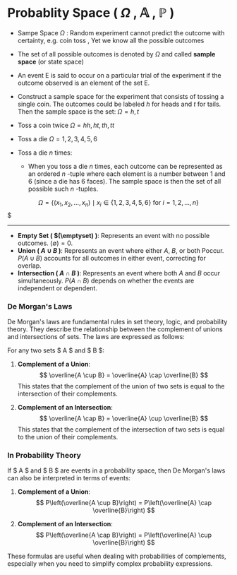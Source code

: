 # Probablity Space ( $\Omega$ , $\mathbb{A}$ , $\mathbb{P}$ )

- Sampe Space $\Omega$ : Random experiment cannot predict the outcome with certainty, e.g. coin toss , Yet we know all the possible outcomes
- The set of all possible outcomes is denoted by $\Omega$ and called **sample space** (or state space)

- An event E is said to occur on a particular trial of the experiment if the outcome observed is an element of the set E.

- Construct a sample space for the experiment that consists of tossing a single coin. The outcomes could be labeled  $h$ for heads and  $t$ for tails. Then the sample space is the set: $\Omega ={h,t}$

- Toss a coin twice $\Omega ={hh, ht, th, tt}$

- Toss a die $\Omega ={1,2,3,4,5,6}$

- Toss a die $n$ times:
    - When you toss a die $n$ times, each outcome can be represented as an ordered $n$ -tuple where each element is a number between 1 and 6 (since a die has 6 faces). The sample space is then the set of all possible such $n$ -tuples.

$$\Omega = \{(x_1, x_2, \dots, x_n) \mid x_i \in \{1, 2, 3, 4, 5, 6\} \text{ for } i = 1, 2, \dots, n\}$$
$

***

- **Empty Set ( $(\emptyset) )**: Represents an event with no possible outcomes. $(\emptyset) = 0$.
- **Union ( $A \cup B$ )**: Represents an event where either $A$, $B$, or both Poccur. $P(A \cup B)$ accounts for all outcomes in either event, correcting for overlap.
- **Intersection ( $A \cap B$ )**: Represents an event where both $A$ and $B$ occur simultaneously. $P(A \cap B)$ depends on whether the events are independent or dependent.

### De Morgan's Laws

De Morgan's laws are fundamental rules in set theory, logic, and probability theory. They describe the relationship between the complement of unions and intersections of sets. The laws are expressed as follows:



For any two sets $ A $ and $ B $:

1. **Complement of a Union**:
   $$
   \overline{A \cup B} = \overline{A} \cap \overline{B}
   $$
   This states that the complement of the union of two sets is equal to the intersection of their complements.

2. **Complement of an Intersection**:
   $$
   \overline{A \cap B} = \overline{A} \cup \overline{B}
   $$
   This states that the complement of the intersection of two sets is equal to the union of their complements.

### In Probability Theory

If $ A $ and $ B $ are events in a probability space, then De Morgan's laws can also be interpreted in terms of events:

1. **Complement of a Union**:
   $$
   P\left(\overline{A \cup B}\right) = P\left(\overline{A} \cap \overline{B}\right)
   $$

2. **Complement of an Intersection**:
   $$
   P\left(\overline{A \cap B}\right) = P\left(\overline{A} \cup \overline{B}\right)
   $$

These formulas are useful when dealing with probabilities of complements, especially when you need to simplify complex probability expressions.